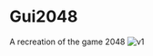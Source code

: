 # Gui2048

A recreation of the game 2048
![v1](https://github.com/ayoung206/Gui2048/assets/32970772/f14c34be-e450-4ef7-a860-512ca716783a)
